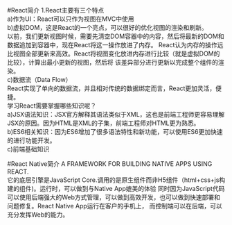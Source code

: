 #React简介
1.React主要有三个特点  
a)作为UI：React可以只作为视图在MVC中使用    
b)虚拟DOM，这是React的一个亮点，可以很好的优化视图的渲染和刷新。    
以前，我们更新视图时候，需要先清空DOM容器中的内容，然后将最新的DOM和数据追加到容器中，现在React将这一操作放进了内存。
React认为内存的操作远比视图全部更新来高效。React将视图变化放进内存进行比较（就是虚拟DOM的比较），计算出最小更新的视图，然后将
该差异部分进行更新以完成整个组件的渲染。    
c)数据流（Data Flow）  
React实现了单向的数据流，并且相对传统的数据绑定而言，React更加灵活，便捷。    
学习React需要掌握哪些知识呢？    
a)JSX语法知识：JSX官方解释其语法类似于XML，这也是前端工程师更容易理解JSX的原因。因为HTML是XML的子集，前端工程师对HTML更为熟悉。  
b)ES6相关知识：因为ES6增加了很多语法特性和新功能，可以使用ES6更加快速的进行功能开发。  
c)前端基础知识  

#React Native简介
A FRAMEWORK FOR BUILDING NATIVE APPS USING REACT.    
它的底层引擎是JavaScript Core.调用的是原生组件而非H5组件（html+css+js构建的组件)。运行时，可以做到与Native App媲美的体验
同时因为JavaScript代码可以使用后端强大的Web方式管理，可以做到高效开发，也可以做到快速部署和问题修复。React Native App运行在客户的手机上，
而控制端可以在后端，可以充分发挥Web的能力。
